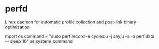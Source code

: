 # perfd
Linux daemon for automatic profile collection and post-link binary optimization


mport os
command = "sudo perf record -e cycles:u -j any,u -a -o perf.data -- sleep 10"
os.system( command 
